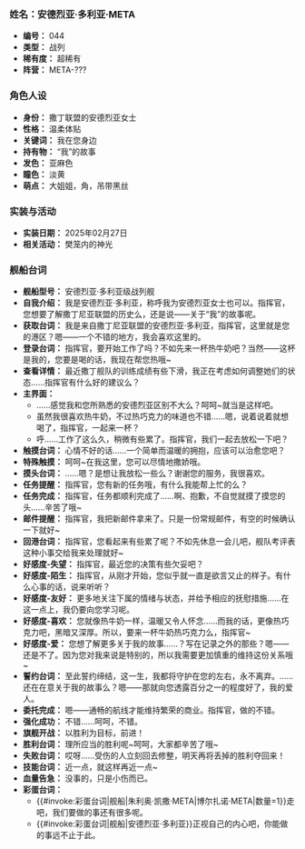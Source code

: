 ### 姓名：安德烈亚·多利亚·META
* **编号：** 044
* **类型：** 战列
* **稀有度：** 超稀有
* **阵营：** META-???


### 角色人设
* **身份：** 撒丁联盟的安德烈亚女士
* **性格：** 温柔体贴
* **关键词：** 我在您身边
* **持有物：** “我”的故事
* **发色：** 亚麻色
* **瞳色：** 淡黄
* **萌点：** 大姐姐，角，吊带黑丝


### 实装与活动
* **实装日期：** 2025年02月27日
* **相关活动：** 樊笼内的神光


### 舰船台词
* **舰船型号：** 安德烈亚·多利亚级战列舰
* **自我介绍：** 我是安德烈亚·多利亚，称呼我为安德烈亚女士也可以。指挥官，您想要了解撒丁尼亚联盟的历史么，还是说——关于“我”的故事呢。
* **获取台词：** 我是来自撒丁尼亚联盟的安德烈亚·多利亚，指挥官，这里就是您的港区？嗯——一个不错的地方，我会喜欢这里的。
* **登录台词：** 指挥官，要开始工作了吗？不如先来一杯热牛奶吧？当然——这杯是我的，您要是喝的话，我现在帮您热哦~
* **查看详情：** 最近撒丁舰队的训练成绩有些下滑，我正在考虑如何调整她们的状态……指挥官有什么好的建议么？
* **主界面：**
  * ……感觉我和您所熟悉的安德烈亚区别不大么？呵呵~就当是这样吧。
  * 虽然我很喜欢热牛奶，不过热巧克力的味道也不错……嗯，说着说着就想喝了，指挥官，一起来一杯？
  * 呼……工作了这么久，稍微有些累了。指挥官，我们一起去放松一下吧？
* **触摸台词：** 心情不好的话……一个简单而温暖的拥抱，应该可以治愈您吧？
* **特殊触摸：** 呵呵~在我这里，您可以尽情地撒娇哦。
* **摸头台词：** ……嗯？是想让我放松一些么？谢谢您的服务，我很喜欢。
* **任务提醒：** 指挥官，您有新的任务哦，有什么我能帮上忙的么？
* **任务完成：** 指挥官，任务都顺利完成了……啊、抱歉，不自觉就摸了摸您的头……辛苦了哦~
* **邮件提醒：** 指挥官，我把新邮件拿来了。只是一份常规邮件，有空的时候确认一下就好~
* **回港台词：** 指挥官，您看起来有些累了呢？不如先休息一会儿吧，舰队考评表这种小事交给我来处理就好~
* **好感度-失望：** 指挥官，最近您的决策有些欠妥吧？
* **好感度-陌生：** 指挥官，从刚才开始，您似乎就一直是欲言又止的样子。有什么心事的话，说来听听？
* **好感度-友好：** 更多地关注下属的情绪与状态，并给予相应的抚慰措施……在这一点上，我仍要向您学习呢。
* **好感度-喜欢：** 您就像热牛奶一样，温暖又令人怀念……而我的话，更像热巧克力吧，黑暗又深厚。所以，要来一杯牛奶热巧克力么，指挥官~
* **好感度-爱：** 您想了解更多关于我的故事……？写在记录之外的那些？嗯——还是不了。因为您对我来说是特别的，所以我需要更加慎重的维持这份关系哦~
* **誓约台词：** 至此誓约缔结，这一生，我都将守护在您的左右，永不离弃。……还在在意关于我的故事么？嗯——那就向您透露百分之一的程度好了，我的爱人。
* **委托完成：** 嗯——通畅的航线才能维持繁荣的商业。指挥官，做的不错。
* **强化成功：** 不错……呵呵，不错。
* **旗舰开战：** 以胜利为目标，前进！
* **胜利台词：** 理所应当的胜利呢~呵呵，大家都辛苦了哦~
* **失败台词：** 哎呀……受伤的人立刻回去修整，明天再将丢掉的胜利夺回来！
* **技能台词：** 近一点，就这样再近一点~
* **血量告急：** 没事的，只是小伤而已。
* **彩蛋台词：**
  * {{#invoke:彩蛋台词|舰船|朱利奥·凯撒·META|博尔扎诺·META|数量=1}}走吧，我们要做的事还有很多呢。
  * {{#invoke:彩蛋台词|舰船|安德烈亚·多利亚}}正视自己的内心吧，你能做的事远不止于此。
